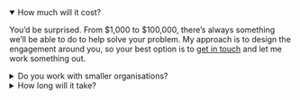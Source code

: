 <details open>

  <summary>How much will it cost?</summary>

  <p>You’d be surprised. From $1,000 to $100,000, there’s always something we’ll
  be able to do to help solve your problem. My approach is to design the
  engagement around you, so your best option is to <a href="/contact/">get in
  touch</a> and let me work something out.</p>

</details>

<details>

  <summary>Do you work with smaller organisations?</summary>

  <p>Absolutely! While my <a href="/#section:clients">client list</a> tends to
  highlight more familiar household names, I love partnering with anyone who’s
  keen to do good work. In fact, some of my most fond memories are joining
  smaller teams and working closely together to solve problems.</p>

  <p>Whether it’s consultancy, audits, or training, the size of your company
  does not matter. There’s something for everyone.</p>

</details>

<details>

  <summary>How long will it take?</summary>

  <p>Probably not as long as you think! Over the past six years, I have managed
  to optimise my workflow to such an extent that we can move incredibly quickly.
  Vitamix had this to say about it:</p>

  <blockquote>
    <p>Harry’s technique for getting to the root of our needs was phenomenal—he
    proposed a tailor made plan of action, and it was spot on. We were able to
    implement it immediately and it didn’t take weeks or months of ramp-up time.
    It was as if Harry had been in the trenches with us all along!</p>
  </blockquote>

  <p>No matter how long it will take us to achieve our goals, the sooner we
  start, the better.</p>

</details>
